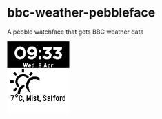 # bbc-weather-pebbleface
A pebble watchface that gets BBC weather data

![Alt text](/resources/images/screenshot.png)
